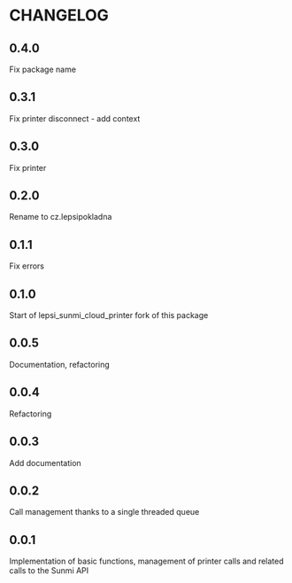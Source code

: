 # CHANGELOG

## 0.4.0

Fix package name
## 0.3.1

Fix printer disconnect - add context 
## 0.3.0

Fix printer

## 0.2.0

Rename to cz.lepsipokladna

## 0.1.1

Fix errors 

## 0.1.0

Start of lepsi_sunmi_cloud_printer fork of this package

## 0.0.5

Documentation, refactoring

## 0.0.4

Refactoring

## 0.0.3

Add documentation

## 0.0.2

Call management thanks to a single threaded queue

## 0.0.1

Implementation of basic functions, management of printer calls and related calls to the Sunmi API

